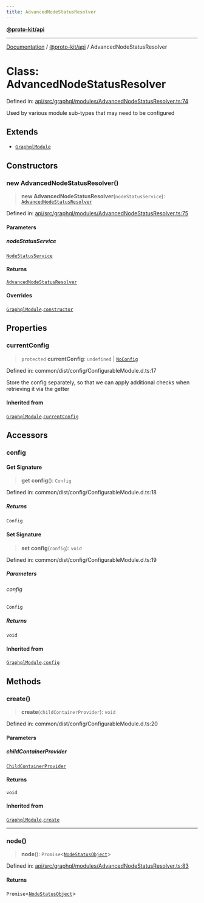 ```yaml
---
title: AdvancedNodeStatusResolver
---
```


[**@proto-kit/api**](../README.md)

***

[Documentation](../../../README.md) / [@proto-kit/api](../README.md) / AdvancedNodeStatusResolver

# Class: AdvancedNodeStatusResolver

Defined in: [api/src/graphql/modules/AdvancedNodeStatusResolver.ts:74](https://github.com/proto-kit/framework/blob/4d6b3b6da51b3edee0fbf25ce72c1f59ec61e891/packages/api/src/graphql/modules/AdvancedNodeStatusResolver.ts#L74)

Used by various module sub-types that may need to be configured

## Extends

- [`GraphqlModule`](GraphqlModule.md)

## Constructors

### new AdvancedNodeStatusResolver()

> **new AdvancedNodeStatusResolver**(`nodeStatusService`): [`AdvancedNodeStatusResolver`](AdvancedNodeStatusResolver.md)

Defined in: [api/src/graphql/modules/AdvancedNodeStatusResolver.ts:75](https://github.com/proto-kit/framework/blob/4d6b3b6da51b3edee0fbf25ce72c1f59ec61e891/packages/api/src/graphql/modules/AdvancedNodeStatusResolver.ts#L75)

#### Parameters

##### nodeStatusService

[`NodeStatusService`](NodeStatusService.md)

#### Returns

[`AdvancedNodeStatusResolver`](AdvancedNodeStatusResolver.md)

#### Overrides

[`GraphqlModule`](GraphqlModule.md).[`constructor`](GraphqlModule.md#constructors)

## Properties

### currentConfig

> `protected` **currentConfig**: `undefined` \| [`NoConfig`](../../common/type-aliases/NoConfig.md)

Defined in: common/dist/config/ConfigurableModule.d.ts:17

Store the config separately, so that we can apply additional
checks when retrieving it via the getter

#### Inherited from

[`GraphqlModule`](GraphqlModule.md).[`currentConfig`](GraphqlModule.md#currentconfig)

## Accessors

### config

#### Get Signature

> **get** **config**(): `Config`

Defined in: common/dist/config/ConfigurableModule.d.ts:18

##### Returns

`Config`

#### Set Signature

> **set** **config**(`config`): `void`

Defined in: common/dist/config/ConfigurableModule.d.ts:19

##### Parameters

###### config

`Config`

##### Returns

`void`

#### Inherited from

[`GraphqlModule`](GraphqlModule.md).[`config`](GraphqlModule.md#config)

## Methods

### create()

> **create**(`childContainerProvider`): `void`

Defined in: common/dist/config/ConfigurableModule.d.ts:20

#### Parameters

##### childContainerProvider

[`ChildContainerProvider`](../../common/interfaces/ChildContainerProvider.md)

#### Returns

`void`

#### Inherited from

[`GraphqlModule`](GraphqlModule.md).[`create`](GraphqlModule.md#create)

***

### node()

> **node**(): `Promise`\<[`NodeStatusObject`](NodeStatusObject.md)\>

Defined in: [api/src/graphql/modules/AdvancedNodeStatusResolver.ts:83](https://github.com/proto-kit/framework/blob/4d6b3b6da51b3edee0fbf25ce72c1f59ec61e891/packages/api/src/graphql/modules/AdvancedNodeStatusResolver.ts#L83)

#### Returns

`Promise`\<[`NodeStatusObject`](NodeStatusObject.md)\>
